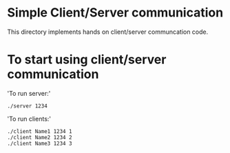 # Simple Client/Server communication
This directory implements hands on client/server communcation code.

# To start using client/server communication 
'To run server:'
```
./server 1234
```

'To run clients:'
```
./client Name1 1234 1
./client Name2 1234 2
./client Name3 1234 3
```
